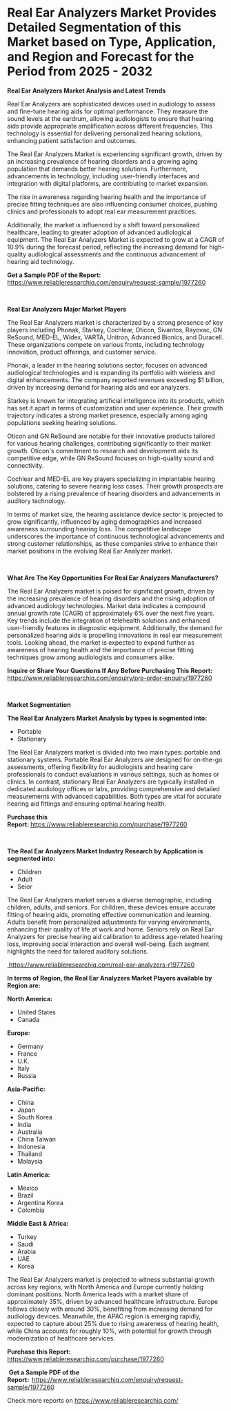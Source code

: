 <p><h1>Real Ear Analyzers Market Provides Detailed Segmentation of this Market based on Type, Application, and Region and Forecast for the Period from 2025 - 2032</h1></p><p><strong>Real Ear Analyzers Market Analysis and Latest Trends</strong></p>
<p><p>Real Ear Analyzers are sophisticated devices used in audiology to assess and fine-tune hearing aids for optimal performance. They measure the sound levels at the eardrum, allowing audiologists to ensure that hearing aids provide appropriate amplification across different frequencies. This technology is essential for delivering personalized hearing solutions, enhancing patient satisfaction and outcomes.</p><p>The Real Ear Analyzers Market is experiencing significant growth, driven by an increasing prevalence of hearing disorders and a growing aging population that demands better hearing solutions. Furthermore, advancements in technology, including user-friendly interfaces and integration with digital platforms, are contributing to market expansion. </p><p>The rise in awareness regarding hearing health and the importance of precise fitting techniques are also influencing consumer choices, pushing clinics and professionals to adopt real ear measurement practices. </p><p>Additionally, the market is influenced by a shift toward personalized healthcare, leading to greater adoption of advanced audiological equipment. The Real Ear Analyzers Market is expected to grow at a CAGR of 10.9% during the forecast period, reflecting the increasing demand for high-quality audiological assessments and the continuous advancement of hearing aid technology.</p></p>
<p><strong>Get a Sample PDF of the Report:&nbsp;</strong> <a href="https://www.reliableresearchiq.com/enquiry/request-sample/1977260?utm_campaign=2265&utm_medium=2&utm_source=Github&utm_content=ia&utm_term=05032025&utm_id=real-ear-analyzers">https://www.reliableresearchiq.com/enquiry/request-sample/1977260</a></p>
<p>&nbsp;</p>
<p><strong>Real Ear Analyzers Major Market Players</strong></p>
<p><p>The Real Ear Analyzers market is characterized by a strong presence of key players including Phonak, Starkey, Cochlear, Oticon, Sivantos, Rayovac, GN ReSound, MED-EL, Widex, VARTA, Unitron, Advanced Bionics, and Duracell. These organizations compete on various fronts, including technology innovation, product offerings, and customer service.</p><p>Phonak, a leader in the hearing solutions sector, focuses on advanced audiological technologies and is expanding its portfolio with wireless and digital enhancements. The company reported revenues exceeding $1 billion, driven by increasing demand for hearing aids and ear analyzers.</p><p>Starkey is known for integrating artificial intelligence into its products, which has set it apart in terms of customization and user experience. Their growth trajectory indicates a strong market presence, especially among aging populations seeking hearing solutions. </p><p>Oticon and GN ReSound are notable for their innovative products tailored for various hearing challenges, contributing significantly to their market growth. Oticon's commitment to research and development aids its competitive edge, while GN ReSound focuses on high-quality sound and connectivity.</p><p>Cochlear and MED-EL are key players specializing in implantable hearing solutions, catering to severe hearing loss cases. Their growth prospects are bolstered by a rising prevalence of hearing disorders and advancements in auditory technology.</p><p>In terms of market size, the hearing assistance device sector is projected to grow significantly, influenced by aging demographics and increased awareness surrounding hearing loss. The competitive landscape underscores the importance of continuous technological advancements and strong customer relationships, as these companies strive to enhance their market positions in the evolving Real Ear Analyzer market.</p></p>
<p>&nbsp;</p>
<p><strong>What Are The Key Opportunities For Real Ear Analyzers Manufacturers?</strong></p>
<p><p>The Real Ear Analyzers market is poised for significant growth, driven by the increasing prevalence of hearing disorders and the rising adoption of advanced audiology technologies. Market data indicates a compound annual growth rate (CAGR) of approximately 6% over the next five years. Key trends include the integration of telehealth solutions and enhanced user-friendly features in diagnostic equipment. Additionally, the demand for personalized hearing aids is propelling innovations in real ear measurement tools. Looking ahead, the market is expected to expand further as awareness of hearing health and the importance of precise fitting techniques grow among audiologists and consumers alike.</p></p>
<p><strong>Inquire or Share Your Questions If Any Before Purchasing This Report:</strong> <a href="https://www.reliableresearchiq.com/enquiry/pre-order-enquiry/1977260?utm_campaign=2265&utm_medium=2&utm_source=Github&utm_content=ia&utm_term=05032025&utm_id=real-ear-analyzers">https://www.reliableresearchiq.com/enquiry/pre-order-enquiry/1977260</a></p>
<p>&nbsp;</p>
<p><strong>Market Segmentation</strong></p>
<p><strong>The Real Ear Analyzers Market Analysis by types is segmented into:</strong></p>
<p><ul><li>Portable</li><li>Stationary</li></ul></p>
<p><p>The Real Ear Analyzers market is divided into two main types: portable and stationary systems. Portable Real Ear Analyzers are designed for on-the-go assessments, offering flexibility for audiologists and hearing care professionals to conduct evaluations in various settings, such as homes or clinics. In contrast, stationary Real Ear Analyzers are typically installed in dedicated audiology offices or labs, providing comprehensive and detailed measurements with advanced capabilities. Both types are vital for accurate hearing aid fittings and ensuring optimal hearing health.</p></p>
<p><strong>Purchase this Report:&nbsp;</strong><a href="https://www.reliableresearchiq.com/purchase/1977260?utm_campaign=2265&utm_medium=2&utm_source=Github&utm_content=ia&utm_term=05032025&utm_id=real-ear-analyzers">https://www.reliableresearchiq.com/purchase/1977260</a></p>
<p>&nbsp;</p>
<p><strong>The Real Ear Analyzers Market Industry Research by Application is segmented into:</strong></p>
<p><ul><li>Children</li><li>Adult</li><li>Seior</li></ul></p>
<p><p>The Real Ear Analyzers market serves a diverse demographic, including children, adults, and seniors. For children, these devices ensure accurate fitting of hearing aids, promoting effective communication and learning. Adults benefit from personalized adjustments for varying environments, enhancing their quality of life at work and home. Seniors rely on Real Ear Analyzers for precise hearing aid calibration to address age-related hearing loss, improving social interaction and overall well-being. Each segment highlights the need for tailored auditory solutions.</p></p>
<p><a href="https://www.reliableresearchiq.com/real-ear-analyzers-r1977260?utm_campaign=2265&utm_medium=2&utm_source=Github&utm_content=ia&utm_term=05032025&utm_id=real-ear-analyzers">&nbsp;https://www.reliableresearchiq.com/real-ear-analyzers-r1977260</a></p>
<p><strong>In terms of Region, the Real Ear Analyzers Market Players available by Region are:</strong></p>
<p>
    <p> <strong> North America: </strong>
        <ul>
            <li>United States</li>
            <li>Canada</li>
        </ul>
        </p> 
    <p> <strong> Europe: </strong>
        <ul>
            <li>Germany</li>
            <li>France</li>
            <li>U.K.</li>
            <li>Italy</li>
            <li>Russia</li>
        </ul>
        </p> 
    <p> <strong> Asia-Pacific: </strong>
        <ul>
            <li>China</li>
            <li>Japan</li>
            <li>South Korea</li>
            <li>India</li>
            <li>Australia</li>
            <li>China Taiwan</li>
            <li>Indonesia</li>
            <li>Thailand</li>
            <li>Malaysia</li>
        </ul>
        </p> 
    <p> <strong> Latin America: </strong>
        <ul>
            <li>Mexico</li>
            <li>Brazil</li>
            <li>Argentina Korea</li>
            <li>Colombia</li>
        </ul>
        </p> 
    <p> <strong> Middle East & Africa: </strong>
        <ul>
            <li>Turkey</li>
            <li>Saudi</li>
            <li>Arabia</li>
            <li>UAE</li>
            <li>Korea</li>
        </ul>
    </p>
    </p>
<p><p>The Real Ear Analyzers market is projected to witness substantial growth across key regions, with North America and Europe currently holding dominant positions. North America leads with a market share of approximately 35%, driven by advanced healthcare infrastructure. Europe follows closely with around 30%, benefiting from increasing demand for audiology devices. Meanwhile, the APAC region is emerging rapidly, expected to capture about 25% due to rising awareness of hearing health, while China accounts for roughly 10%, with potential for growth through modernization of healthcare services.</p></p>
<p><strong>Purchase this Report: </strong><a href="https://www.reliableresearchiq.com/purchase/1977260?utm_campaign=2265&utm_medium=2&utm_source=Github&utm_content=ia&utm_term=05032025&utm_id=real-ear-analyzers">https://www.reliableresearchiq.com/purchase/1977260</a></p>
<p>&nbsp;<strong>Get a Sample PDF of the Report:&nbsp;&nbsp;</strong><a href="https://www.reliableresearchiq.com/enquiry/request-sample/1977260?utm_campaign=2265&utm_medium=2&utm_source=Github&utm_content=ia&utm_term=05032025&utm_id=real-ear-analyzers">https://www.reliableresearchiq.com/enquiry/request-sample/1977260</a></p>
<p><strong></strong></p>
<p>Check more reports on <a href="https://www.reliableresearchiq.com/?utm_campaign=2265&utm_medium=2&utm_source=Github&utm_content=ia&utm_term=05032025&utm_id=real-ear-analyzers">https://www.reliableresearchiq.com/</a></p>